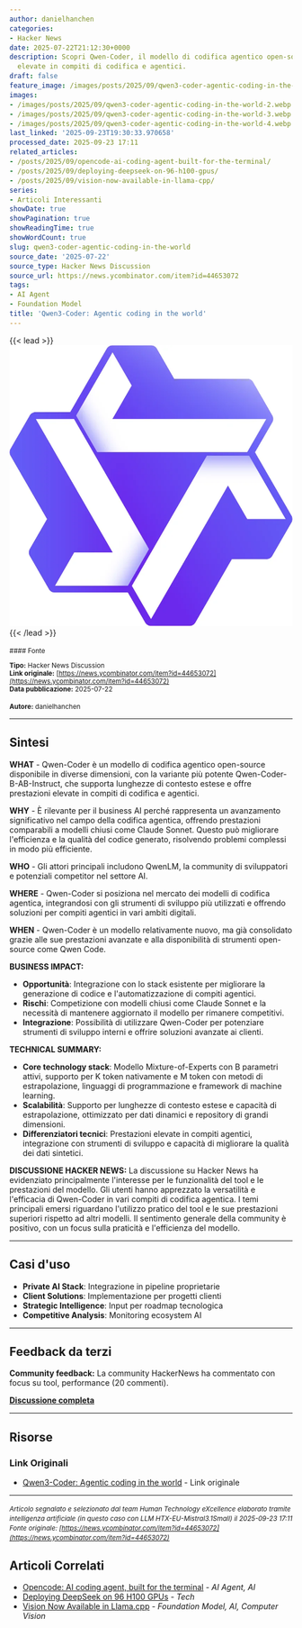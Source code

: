```yaml
---
author: danielhanchen
categories:
- Hacker News
date: 2025-07-22T21:12:30+0000
description: Scopri Qwen-Coder, il modello di codifica agentico open-source con prestazioni
  elevate in compiti di codifica e agentici.
draft: false
feature_image: /images/posts/2025/09/qwen3-coder-agentic-coding-in-the-world-2.webp
images:
- /images/posts/2025/09/qwen3-coder-agentic-coding-in-the-world-2.webp
- /images/posts/2025/09/qwen3-coder-agentic-coding-in-the-world-3.webp
- /images/posts/2025/09/qwen3-coder-agentic-coding-in-the-world-4.webp
last_linked: '2025-09-23T19:30:33.970658'
processed_date: 2025-09-23 17:11
related_articles:
- /posts/2025/09/opencode-ai-coding-agent-built-for-the-terminal/
- /posts/2025/09/deploying-deepseek-on-96-h100-gpus/
- /posts/2025/09/vision-now-available-in-llama-cpp/
series:
- Articoli Interessanti
showDate: true
showPagination: true
showReadingTime: true
showWordCount: true
slug: qwen3-coder-agentic-coding-in-the-world
source_date: '2025-07-22'
source_type: Hacker News Discussion
source_url: https://news.ycombinator.com/item?id=44653072
tags:
- AI Agent
- Foundation Model
title: 'Qwen3-Coder: Agentic coding in the world'
---
```


{{< lead >}}
![Image related to qwen3 coder agentic coding in the world](/images/posts/2025/09/qwen3-coder-agentic-coding-in-the-world-2.webp)
{{< /lead >}}

<small>
#### Fonte

**Tipo:** Hacker News Discussion  
**Link originale:** [https://news.ycombinator.com/item?id=44653072](https://news.ycombinator.com/item?id=44653072)  
**Data pubblicazione:** 2025-07-22

**Autore:** danielhanchen</small>

---

## Sintesi

**WHAT** - Qwen-Coder è un modello di codifica agentico open-source disponibile in diverse dimensioni, con la variante più potente Qwen-Coder-B-AB-Instruct, che supporta lunghezze di contesto estese e offre prestazioni elevate in compiti di codifica e agentici.

**WHY** - È rilevante per il business AI perché rappresenta un avanzamento significativo nel campo della codifica agentica, offrendo prestazioni comparabili a modelli chiusi come Claude Sonnet. Questo può migliorare l'efficienza e la qualità del codice generato, risolvendo problemi complessi in modo più efficiente.

**WHO** - Gli attori principali includono QwenLM, la community di sviluppatori e potenziali competitor nel settore AI.

**WHERE** - Qwen-Coder si posiziona nel mercato dei modelli di codifica agentica, integrandosi con gli strumenti di sviluppo più utilizzati e offrendo soluzioni per compiti agentici in vari ambiti digitali.

**WHEN** - Qwen-Coder è un modello relativamente nuovo, ma già consolidato grazie alle sue prestazioni avanzate e alla disponibilità di strumenti open-source come Qwen Code.

**BUSINESS IMPACT:**
- **Opportunità**: Integrazione con lo stack esistente per migliorare la generazione di codice e l'automatizzazione di compiti agentici.
- **Rischi**: Competizione con modelli chiusi come Claude Sonnet e la necessità di mantenere aggiornato il modello per rimanere competitivi.
- **Integrazione**: Possibilità di utilizzare Qwen-Coder per potenziare strumenti di sviluppo interni e offrire soluzioni avanzate ai clienti.

**TECHNICAL SUMMARY:**
- **Core technology stack**: Modello Mixture-of-Experts con B parametri attivi, supporto per K token nativamente e M token con metodi di estrapolazione, linguaggi di programmazione e framework di machine learning.
- **Scalabilità**: Supporto per lunghezze di contesto estese e capacità di estrapolazione, ottimizzato per dati dinamici e repository di grandi dimensioni.
- **Differenziatori tecnici**: Prestazioni elevate in compiti agentici, integrazione con strumenti di sviluppo e capacità di migliorare la qualità dei dati sintetici.

**DISCUSSIONE HACKER NEWS:**
La discussione su Hacker News ha evidenziato principalmente l'interesse per le funzionalità del tool e le prestazioni del modello. Gli utenti hanno apprezzato la versatilità e l'efficacia di Qwen-Coder in vari compiti di codifica agentica. I temi principali emersi riguardano l'utilizzo pratico del tool e le sue prestazioni superiori rispetto ad altri modelli. Il sentimento generale della community è positivo, con un focus sulla praticità e l'efficienza del modello.

---

## Casi d'uso

- **Private AI Stack**: Integrazione in pipeline proprietarie
- **Client Solutions**: Implementazione per progetti clienti
- **Strategic Intelligence**: Input per roadmap tecnologica
- **Competitive Analysis**: Monitoring ecosystem AI

---

## Feedback da terzi

**Community feedback:** La community HackerNews ha commentato con focus su tool, performance (20 commenti).

**[Discussione completa](https://news.ycombinator.com/item?id=44653072)**

---


## Risorse

### Link Originali
- [Qwen3-Coder: Agentic coding in the world](https://news.ycombinator.com/item?id=44653072) - Link originale


---

*<small>Articolo segnalato e selezionato dal team Human Technology eXcellence elaborato tramite intelligenza artificiale (in questo caso con LLM HTX-EU-Mistral3.1Small) il 2025-09-23 17:11
Fonte originale: [https://news.ycombinator.com/item?id=44653072](https://news.ycombinator.com/item?id=44653072)</small>*

## Articoli Correlati

- [Opencode: AI coding agent, built for the terminal](/posts/2025/09/opencode-ai-coding-agent-built-for-the-terminal/) - *AI Agent, AI*
- [Deploying DeepSeek on 96 H100 GPUs](/posts/2025/09/deploying-deepseek-on-96-h100-gpus/) - *Tech*
- [Vision Now Available in Llama.cpp](/posts/2025/09/vision-now-available-in-llama-cpp/) - *Foundation Model, AI, Computer Vision*